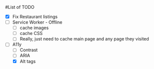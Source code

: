 #List of TODO

- [x] Fix Restaurant listings
- [ ] Service Worker - Offline
    - [ ] cache images
    - [ ] cache CSS
    - [ ] Really, just need to cache main page and any page they visited
- [ ] A11y
    - [ ] Contrast
    - [ ] ARIA
    - [x] Alt tags